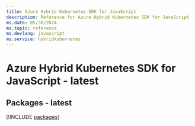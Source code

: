 ```yaml
---
title: Azure Hybrid Kubernetes SDK for JavaScript
description: Reference for Azure Hybrid Kubernetes SDK for JavaScript
ms.date: 05/30/2024
ms.topic: reference
ms.devlang: javascript
ms.service: hybridkubernetes
---
```

# Azure Hybrid Kubernetes SDK for JavaScript - latest
## Packages - latest
[!INCLUDE [packages](hybrid-kubernetes-index.md)]